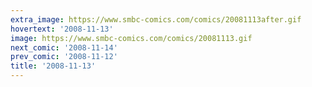```yaml
---
extra_image: https://www.smbc-comics.com/comics/20081113after.gif
hovertext: '2008-11-13'
image: https://www.smbc-comics.com/comics/20081113.gif
next_comic: '2008-11-14'
prev_comic: '2008-11-12'
title: '2008-11-13'
---
```


